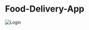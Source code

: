 # Food-Delivery-App

![Login](https://user-images.githubusercontent.com/59890285/145124629-e128b553-e749-4ff5-84e7-2de65bcaca2d.png)
